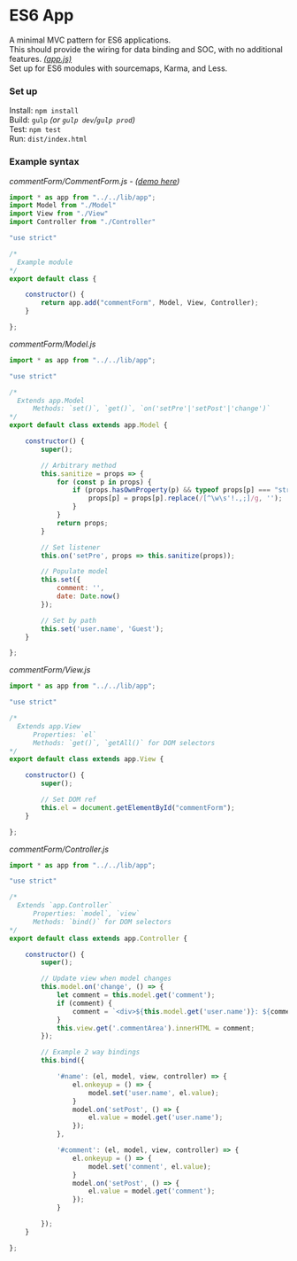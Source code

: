 
# ES6 App

A minimal MVC pattern for ES6 applications.  
This should provide the wiring for data binding and SOC, with no additional features. *[(app.js)](https://github.com/robCrawford/es6-app/blob/master/src/js/lib/app.js)*  
Set up for ES6 modules with sourcemaps, Karma, and Less.  


### Set up  
Install: `npm install`  
Build: `gulp` *(or `gulp dev`/`gulp prod`)*  
Test: `npm test`  
Run: `dist/index.html`  


### Example syntax  
*commentForm/CommentForm.js - ([demo here](http://robcrawford.github.io/demos/es6-app/))*
```javascript
import * as app from "../../lib/app";
import Model from "./Model"
import View from "./View"
import Controller from "./Controller"

"use strict"

/*
  Example module
*/
export default class {

    constructor() {
        return app.add("commentForm", Model, View, Controller);
    }

};
```

*commentForm/Model.js*
```javascript
import * as app from "../../lib/app";

"use strict"

/*
  Extends app.Model
      Methods: `set()`, `get()`, `on('setPre'|'setPost'|'change')`
*/
export default class extends app.Model {

    constructor() {
        super();

        // Arbitrary method
        this.sanitize = props => {
            for (const p in props) {
                if (props.hasOwnProperty(p) && typeof props[p] === "string") {
                    props[p] = props[p].replace(/[^\w\s'!.,;]/g, '');
                }
            }
            return props;
        }

        // Set listener
        this.on('setPre', props => this.sanitize(props));

        // Populate model
        this.set({
            comment: '',
            date: Date.now()
        });

        // Set by path
        this.set('user.name', 'Guest');
    }

};
```

*commentForm/View.js*
```javascript
import * as app from "../../lib/app";

"use strict"

/*
  Extends app.View
      Properties: `el`
      Methods: `get()`, `getAll()` for DOM selectors
*/
export default class extends app.View {

    constructor() {
        super();

        // Set DOM ref
        this.el = document.getElementById("commentForm");
    }

};
```

*commentForm/Controller.js*
```javascript
import * as app from "../../lib/app";

"use strict"

/*
  Extends `app.Controller`
      Properties: `model`, `view`
      Methods: `bind()` for DOM selectors
*/
export default class extends app.Controller {

    constructor() {
        super();

        // Update view when model changes
        this.model.on('change', () => {
            let comment = this.model.get('comment');
            if (comment) {
                comment = `<div>${this.model.get('user.name')}: ${comment}</div>`;
            }
            this.view.get('.commentArea').innerHTML = comment;
        });

        // Example 2 way bindings
        this.bind({

            '#name': (el, model, view, controller) => {
                el.onkeyup = () => {
                    model.set('user.name', el.value);
                }
                model.on('setPost', () => {
                    el.value = model.get('user.name');
                });
            },

            '#comment': (el, model, view, controller) => {
                el.onkeyup = () => {
                    model.set('comment', el.value);
                }
                model.on('setPost', () => {
                    el.value = model.get('comment');
                });
            }

        });
    }

};
```

